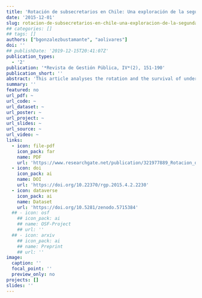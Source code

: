 ```yaml
---
title: 'Rotación de subsecretarios en Chile: Una exploración de la segunda línea gubernamental, 1990-2014'
date: '2015-12-01'
slug: rotacion-de-subsecretarios-en-chile-una-exploracion-de-la-segunda-linea-gubernamental
## categories: []
## tags: []
authors: ["bgonzalezbustamante", "aolivares"]
doi: ''
## publishDate: '2019-12-15T20:41:07Z'
publication_types:
  - '2'
publication: '*Revista de Gestión Pública, IV*(2), 151-190'
publication_short: ''
abstract: 'This article analyses the rotation and the survival of undersecretaries in Chile during the governments of the Concertación  (1990-2010)  and the government of  Sebastián  Piñera  (2010-2014). During the last decade, cabinets as an object of study have earned centrality among scholars who study the presidential functioning and those who study political elites.  In this context,  this paper analyses an object of study that has been overlooked: the undersecretaries,  the second government line. Descriptively it examines the rotation of all undersecretaries of the period. With survival analysis, specifically proportional hazards models,  the influence of institutional factors and critical events (shocks)  as a  kind of ministerial dependency, low presidential approval,  corruption scandals are evaluated,  among others,  in relation with the permanence of the undersecretaries in office. The findings of this article allow thought about factors that are part and influence the political system and emerge as predictors of risk/survival in the undersecretariats.  This makes this work an original contribution to the generation of knowledge about the role that undersecretaries have played within the government.'
summary: ''
featured: no
url_pdf: ~
url_code: ~
url_dataset: ~
url_poster: ~
url_project: ~
url_slides: ~
url_source: ~
url_video: ~
links:
  - icon: file-pdf
    icon_pack: far
    name: PDF
    url: 'https://www.researchgate.net/publication/321977889_Rotacion_de_subsecretarios_en_Chile_una_exploracion_de_la_segunda_linea_gubernamental_1990-2014'
  - icon: doi
    icon_pack: ai
    name: DOI
    url: 'https://doi.org/10.22370/rgp.2015.4.2.2230'
  - icon: dataverse
    icon_pack: ai
    name: Dataset
    url: 'https://doi.org/10.5281/zenodo.5715384'
  ## - icon: osf
    ## icon_pack: ai
    ## name: OSF-Project
    ## url: ''
  ## - icon: arxiv
    ## icon_pack: ai
    ## name: Preprint
    ## url: ''
image:
  caption: ''
  focal_point: ''
  preview_only: no
projects: []
slides: ''
---
```

